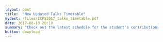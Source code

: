 ```yaml
---
layout: post
title:  "New Updated Talks Timetable"
mydest: /files/ICPS2017_talks_timetable.pdf
date: 2017-08-10 20:19
summary: "Check out the latest schedule for the student's contributions"
button: download
---
```



